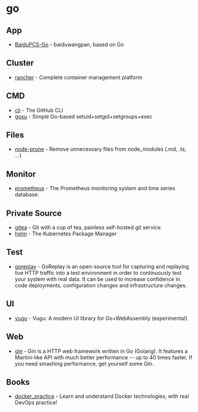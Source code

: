 # go

## App

- [BaiduPCS-Go](https://github.com/iikira/BaiduPCS-Go) - baiduwangpan, based on Go

## Cluster

- [rancher](https://github.com/rancher/rancher) - Complete container management platform

## CMD

- [cli](https://github.com/cli/cli) - The GitHub CLI
- [gosu](https://github.com/tianon/gosu) - Simple Go-based setuid+setgid+setgroups+exec

## Files

- [node-prune](https://github.com/tj/node-prune) - Remove unnecessary files from node_modules (.md, .ts, ...)

## Monitor

- [prometheus](https://github.com/prometheus/prometheus) - The Prometheus monitoring system and time series database.

## Private Source


- [gitea](https://github.com/go-gitea/gitea) - Git with a cup of tea, painless self-hosted git service
- [helm](https://github.com/helm/helm) - The Kubernetes Package Manager

## Test

- [goreplay](https://github.com/buger/goreplay) - GoReplay is an open-source tool for capturing and replaying live HTTP traffic into a test environment in order to continuously test your system with real data. It can be used to increase confidence in code deployments, configuration changes and infrastructure changes.


## UI

- [vugu](https://github.com/vugu/vugu) - Vugu: A modern UI library for Go+WebAssembly (experimental)

## Web

- [gin](https://github.com/gin-gonic/gin) - Gin is a HTTP web framework written in Go (Golang). It features a Martini-like API with much better performance -- up to 40 times faster. If you need smashing performance, get yourself some Gin.


## Books

- [docker_practice](https://github.com/yeasy/docker_practice) - Learn and understand Docker technologies, with real DevOps practice!